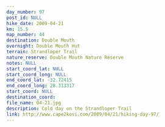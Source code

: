 ```yaml
---
day_number: 97
post_id: NULL
hike_date: 2009-04-21
km: 15.5
map_number: 44
destination: Double Mouth
overnight: Double Mouth Hut
terrain: Strandloper Trail
nature_reserve: Double Mouth Nature Reserve
notes: NULL
start_coord_lat: NULL
start_coord_long: NULL
end_coord_lat: -32.72415
end_coord_long: 28.313317
start_coord: NULL
destination_coord: 
file_name: 04-21.jpg
description: Cold day on the Strandloper Trail
link: http://www.cape2kosi.com/2009/04/21/hiking-day-97/
---
```

